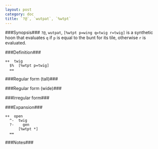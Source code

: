 ```yaml
---
layout: post
category: doc
title: `?@`, `wutpat`, `%wtpt`
---
```


###Synopsis###
`?@`, `wutpat`, `[%wtpt p=wing q=twig r=twig]` is a synthetic hoon that
evaluates `q` if `p` is equal to the bunt for its tile, otherwise `r`
is evaluated.

###Definition###

    ++  twig  
      $%  [%wtpt p=twig]
      ==

###Regular form (tall)###

###Regular form (wide)###

###Irregular form###

###Expansion###
    
    ++  open
      ^-  twig
      ?-    gen
          [%wtpt *]
      ==

###Notes###

